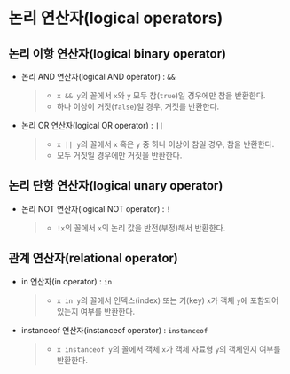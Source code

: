 # 논리 연산자(logical operators)

## 논리 이항 연산자(logical binary operator)

- 논리 AND 연산자(logical AND operator) : `&&`

  > - `x && y`의 꼴에서 `x`와 `y` 모두 참(`true`)일 경우에만 참을 반환한다.
  > - 하나 이상이 거짓(`false`)일 경우, 거짓를 반환한다.

- 논리 OR 연산자(logical OR operator) : `||`

  > - `x || y`의 꼴에서 `x` 혹은 `y` 중 하나 이상이 참일 경우, 참을 반환한다.
  > - 모두 거짓일 경우에만 거짓을 반환한다.

## 논리 단항 연산자(logical unary operator)

- 논리 NOT 연산자(logical NOT operator) : `!`

  > - `!x`의 꼴에서 `x`의 논리 값을 반전(부정)해서 반환한다.

## 관계 연산자(relational operator)

- in 연산자(in operator) : `in`

  > - `x in y`의 꼴에서 인덱스(index) 또는 키(key) `x`가 객체 `y`에 포함되어 있는지 여부를 반환한다.

- instanceof 연산자(instanceof operator) : `instanceof`

  > - `x instanceof y`의 꼴에서 객체 `x`가 객체 자료형 `y`의 객체인지 여부를 반환한다.
